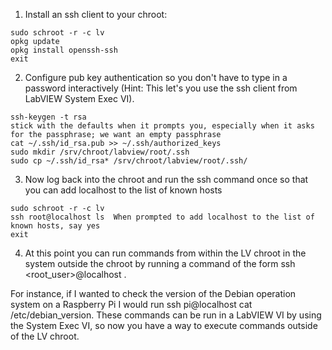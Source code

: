1. Install an ssh client to your chroot:
```
sudo schroot -r -c lv
opkg update
opkg install openssh-ssh
exit
```

2. Configure pub key authentication so you don't have to type in a password interactively (Hint: This let's you use the ssh client from LabVIEW System Exec VI).
```
ssh-keygen -t rsa
stick with the defaults when it prompts you, especially when it asks for the passphrase; we want an empty passphrase
cat ~/.ssh/id_rsa.pub >> ~/.ssh/authorized_keys
sudo mkdir /srv/chroot/labview/root/.ssh
sudo cp ~/.ssh/id_rsa* /srv/chroot/labview/root/.ssh/
```
3. Now log back into the chroot and run the ssh command once so that you can add localhost to the list of known hosts
```
sudo schroot -r -c lv
ssh root@localhost ls  When prompted to add localhost to the list of known hosts, say yes
exit
```
4. At this point you can run commands from within the LV chroot in the system outside the chroot by running a command of the form ssh <root_user>@localhost <command>. 

For instance, if I wanted to check the version of the Debian operation system on a Raspberry Pi I would run ssh pi@localhost cat /etc/debian_version. These commands can be run in a LabVIEW VI by using the System Exec VI, so now you have a way to execute commands outside of the LV chroot.